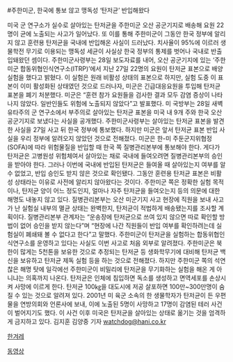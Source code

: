 #주한미군, 한국에 통보 않고 맹독성 ‘탄저균’ 반입해왔다


미국 군 연구소가 실수로 살아있는 탄저균을 주한미군 오산 공군기지로 배송해 요원 22명이 균에 노출되는 사고가 일어났다. 또 이를 통해 주한미군이 그동안 한국 정부에 알리지 않고 훈련용 탄저균을 국내에 반입해온 사실이 드러났다. 치사율이 95%에 이르러 생물학전 무기로 이용되는 맹독성 세균이 사실상 한국 정부의 통제를 벗어나 국내로 반출입돼왔던 셈이다.
주한미군사령부는 28일 보도자료를 내어, 오산 공군기지에 있는 ‘주한미군 합동위협인식연구소(ITRP)’에서 지난 27일 22명의 요원이 탄저균 표본으로 배양 실험을 했다고 밝혔다. 이 실험은 원래 비활성 상태의 표본으로 하지만, 실험 도중 이 표본이 이미 활성화된 상태였던 것으로 드러나자, 미군은 긴급대응요원을 투입해 탄저균 표본을 폐기 처분했다. 미군은 “훈련 참가 요원들을 검사한 결과 모두 감염 증상이 나타나지 않았다. 일반인들도 위험에 노출되지 않았다”고 발표했다.
미 국방부는 28일 새벽 유타주의 군 연구소에서 부주의로 살아있는 탄저균 표본을 미국 내 9개 주와 한국 오산 공군기지로 보냈다는 사실을 공개했다. 주한미군사령부는 살아있는 탄저균 표본을 발견한 사실을 27일 사고 뒤 한국 정부에 통보했다.
하지만 미군은 앞서 탄저균 표본 반입 사실을 우리 정부에 알려오지 않았던 것으로 전해졌다. 미군은 한-미 주둔군지위협정(SOFA)에 따라 위험물질을 반입할 때 한국 쪽 질병관리본부에 통보해야 한다. 게다가 탄저균은 고병원성 위험체여서 살아있는 채로 국내에 들여오려면 질병관리본부의 승인을 받아야 한다. 그러나 이번에 국내에 반입된 탄저균은 들여올 때 살아있는지 여부를 알 수 없었고, 반입 승인도 받지 않은 것으로 확인됐다. 그동안 훈련용 탄저균 표본은 비활성 상태라는 이유로 사전에 알리지 않아왔다는 것이다. 주한미군 쪽은 정확한 실험 목적이나, 탄저균 양이 어느 정도인지, 얼마나 자주 탄저균을 들여오는지 등의 의문에 대한 해명도 내놓지 않고 있다. 질병관리본부는 오산 미군기지 사고 현장에 직원을 보내 사고가 난 실험실 내부의 멸균 상태는 완벽한지, 탄저균이 적법하게 배송됐는지를 조사할 계획이다. 질병관리본부 관계자는 “운송장에 탄저균으로 쓰여 있지 않으면 따로 확인할 방법이 없어 승인을 받지 않는다”며 “현장에 나간 직원들이 반입 여부를 확인하려는데 실험실이 폐쇄돼 볼 수 없다고 한다”고 말했다.
주한미군이 탄저균을 실험하는 합동위협인식연구소를 운영하고 있다는 사실도 이번 사고로 처음 외부로 알려졌다. 주한미군은 북한이 많게는 5천톤을 보유한 것으로 추정되는 탄저균 등 생화학무기에 대비해 탄저균 백신을 보유하고 탄저균 제독 실험 등을 하는 것으로 전해졌다. 하지만 주한미군 쪽의 석연찮은 해명 탓에 일각에선 주한미군이 비밀리에 탄저균을 무기화하는 실험을 해온 게 아니냐는 의혹까지 나온다.
탄저균은 인체에 침입하면 독소를 생성하고 면역세포를 손상시켜 사망에 이르게 한다. 탄저균 100㎏을 대도시에 저공 살포하면 100만~300만명이 숨질 수 있는 것으로 알려져 있다. 2001년 미 육군 소속의 한 생물학자가 탄저균이 든 우편물을 연방의회와 언론사에 보내, 이에 노출된 5명이 사망하고 17명이 감염된 테러 사건이 벌어지기도 했다. 이 사건 이후 미국은 탄저균을 살아있는 상태로 옮기는 것을 엄격하게 금지하고 있다.
김지훈 김양중 기자 watchdog@hani.co.kr


[한겨레](http://www.hani.co.kr/arti/society/society_general/693376.html)

[동영상](https://youtu.be/evmRHSlxxeQ)
